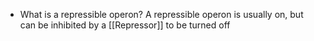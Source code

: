 - What is a repressible operon?
	A repressible operon is usually on, but can be inhibited by a [[Repressor]] to be turned off